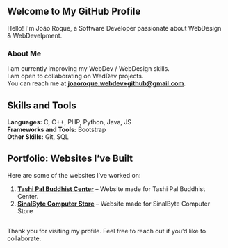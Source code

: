 ## Welcome to My GitHub Profile

Hello! I'm João Roque, a Software Developer passionate about WebDesign & WebDevelpment.

### About Me

I am currently improving my WebDev / WebDesign skills.  
I am open to collaborating on WedDev projects.  
You can reach me at **[joaoroque.webdev+github@gmail.com](mailto:joaoroque.webdev+github@gmail.com)**.

## Skills and Tools

**Languages:** C, C++, PHP, Python, Java, JS <br/>
**Frameworks and Tools:** Bootstrap <br/>
**Other Skills:** Git, SQL <br/>

## Portfolio: Websites I’ve Built

Here are some of the websites I’ve worked on:

1. **[Tashi Pal Buddhist Center](tashipalcenter.org)** – Website made for Tashi Pal Buddhist Center.
2. **[SinalByte Computer Store](sinalbyte.pt)** – Website made for SinalByte Computer Store

##

Thank you for visiting my profile. Feel free to reach out if you’d like to collaborate.
